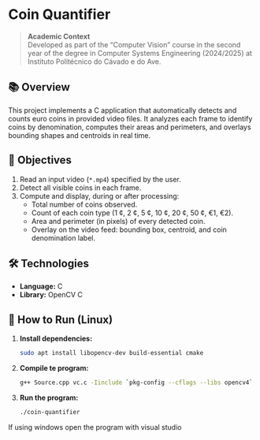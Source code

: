 # Coin Quantifier

> **Academic Context**  
> Developed as part of the “Computer Vision” course in the second year of the degree in Computer Systems Engineering (2024/2025) at Instituto Politécnico do Cávado e do Ave.

## 📚 Overview

This project implements a C application that automatically detects and counts euro coins in provided video files. It analyzes each frame to identify coins by denomination, computes their areas and perimeters, and overlays bounding shapes and centroids in real time.

## 🎯 Objectives

1. Read an input video (`*.mp4`) specified by the user.  
2. Detect all visible coins in each frame.  
3. Compute and display, during or after processing:  
   - Total number of coins observed.  
   - Count of each coin type (1 ¢, 2 ¢, 5 ¢, 10 ¢, 20 ¢, 50 ¢, €1, €2).  
   - Area and perimeter (in pixels) of every detected coin.  
   - Overlay on the video feed: bounding box, centroid, and coin denomination label.

## 🛠️ Technologies

- **Language:** C  
- **Library:** OpenCV C 

## 🚀 How to Run (Linux)

1. **Install dependencies:**

   ```bash
   sudo apt install libopencv-dev build-essential cmake

2. **Compile te program:**

   ```bash
   g++ Source.cpp vc.c -Iinclude `pkg-config --cflags --libs opencv4` -o coin-quantifier

3. **Run the program:**

   ```bash
   ./coin-quantifier

If using windows open the program with visual studio

